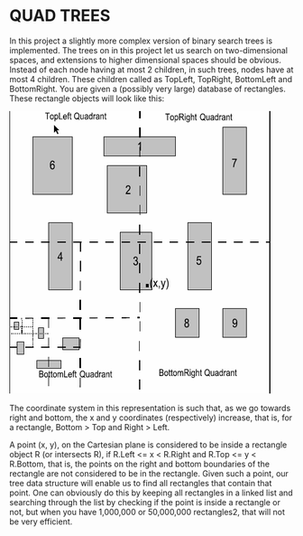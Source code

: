 # QUAD TREES

In this project a slightly more complex version of binary search
trees is implemented. The trees on in this project let us search on two-dimensional spaces,
and extensions to higher dimensional spaces should be obvious. Instead of each node
having at most 2 children, in such trees, nodes have at most 4 children. These children called as TopLeft, TopRight, BottomLeft
and BottomRight. You are given a (possibly very large) database of rectangles. These rectangle objects will look like this:



![alt text](https://github.com/ugurdumantepe0/quad_trees/blob/master/quad%20tree.png)



The coordinate system in this representation is such that, as we go towards right and bottom, the x and y coordinates
(respectively) increase, that is, for a rectangle, Bottom > Top and Right > Left.

A point (x, y), on the Cartesian plane is considered to be inside a rectangle object R (or intersects R), if R.Left <= x < R.Right and R.Top <= y < R.Bottom, that is, the points on the right and bottom boundaries of the rectangle are not considered to be in the rectangle. Given such a point, our tree data structure will enable us to find all rectangles that contain that point. One can obviously do this by keeping all
rectangles in a linked list and searching through the list by checking if the point is inside a rectangle or not, but when you have 1,000,000 or 50,000,000 rectangles2, that will not be very efficient.
